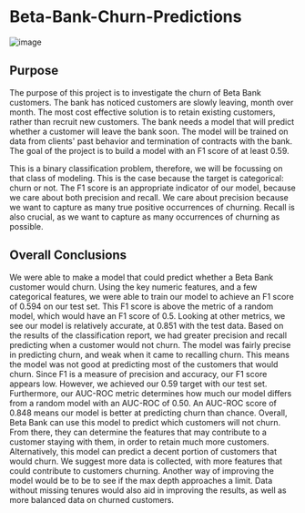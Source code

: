 # Beta-Bank-Churn-Predictions
![image](https://user-images.githubusercontent.com/115895428/216845320-00d2557c-c95a-4bd8-899a-9d7e9c9f2f40.png)

## Purpose
The purpose of this project is to investigate the churn of Beta Bank customers. The bank has noticed customers are slowly leaving, month over month. The most cost effective solution is to retain existing customers, rather than recruit new customers. The bank needs a model that will predict whether a customer will leave the bank soon. The model will be trained on data from clients' past behavior and termination of contracts with the bank. The goal of the project is to build a model with an F1 score of at least 0.59. 

This is a binary classification problem, therefore, we will be focussing on that class of modeling. This is the case because the target is categorical: churn or not. The F1 score is an appropriate indicator of our model, because we care about both precision and recall. We care about precision because we want to capture as many true positive occurrences of churning. Recall is also crucial, as we want to capture as many occurrences of churning as possible. 

## Overall Conclusions
We were able to make a model that could predict whether a Beta Bank customer would churn. Using the key numeric features, and a few categorical features, we were able to train our model to achieve an F1 score of 0.594 on our test set. This F1 score is above the metric of a random model, which would have an F1 score of 0.5. Looking at other metrics, we see our model is relatively accurate, at 0.851 with the test data. Based on the results of the classification report, we had greater precision and recall predicting when a customer would not churn. The model was fairly precise in predicting churn, and weak when it came to recalling churn. This means the model was not good at predicting most of the customers that would churn. Since F1 is a measure of precision and accuracy, our F1 score appears low. However, we achieved our 0.59 target with our test set. Furthermore, our AUC-ROC metric determines how much our model differs from a random model with an AUC-ROC of 0.50. An AUC-ROC score of 0.848 means our model is better at predicting churn than chance. Overall, Beta Bank can use this model to predict which customers will not churn. From there, they can determine the features that may contribute to a customer staying with them, in order to retain much more customers. Alternatively, this model can predict a decent portion of customers that would churn. We suggest more data is collected, with more features that could contribute to customers churning. Another way of improving the model would be to be to see if the max depth approaches a limit. Data without missing tenures would also aid in improving the results, as well as more balanced data on churned customers.
